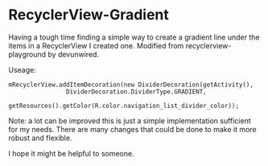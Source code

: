 # RecyclerView-Gradient
Having a tough time finding a simple way to create a gradient line under the items in a RecyclerView I created one. Modified from recyclerview-playground by devunwired.

Useage:
```
mRecyclerView.addItemDecoration(new DividerDecoration(getActivity(),
                DividerDecoration.DividerType.GRADIENT,
                getResources().getColor(R.color.navigation_list_divider_color));
```

Note: a lot can be improved this is just a simple implementation sufficient for my needs. There are many changes that could be done to make it more robust and flexible. 

I hope it might be helpful to someone.
